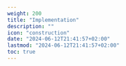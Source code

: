 ```yaml
---
weight: 200
title: "Implementation"
description: ""
icon: "construction"
date: "2024-06-12T21:41:57+02:00"
lastmod: "2024-06-12T21:41:57+02:00"
toc: true
---
```

